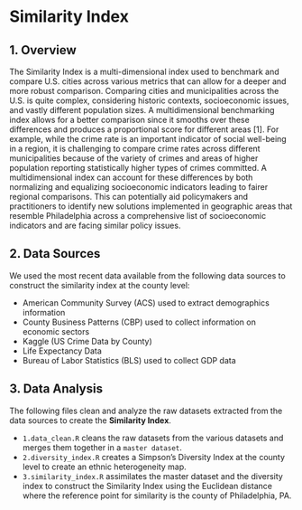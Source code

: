 Similarity Index
================

## 1. Overview

The Similarity Index is a multi-dimensional index used to benchmark and
compare U.S. cities across various metrics that can allow for a deeper
and more robust comparison. Comparing cities and municipalities across
the U.S. is quite complex, considering historic contexts, socioeconomic
issues, and vastly different population sizes. A multidimensional
benchmarking index allows for a better comparison since it smooths over
these differences and produces a proportional score for different areas
\[1\]. For example, while the crime rate is an important indicator of
social well-being in a region, it is challenging to compare crime rates
across different municipalities because of the variety of crimes and
areas of higher population reporting statistically higher types of
crimes committed. A multidimensional index can account for these
differences by both normalizing and equalizing socioeconomic indicators
leading to fairer regional comparisons. This can potentially aid
policymakers and practitioners to identify new solutions implemented in
geographic areas that resemble Philadelphia across a comprehensive list
of socioeconomic indicators and are facing similar policy issues.

## 2. Data Sources

We used the most recent data available from the following data sources
to construct the similarity index at the county level:

- American Community Survey (ACS) used to extract demographics
  information
- County Business Patterns (CBP) used to collect information on economic
  sectors
- Kaggle (US Crime Data by County)
- Life Expectancy Data
- Bureau of Labor Statistics (BLS) used to collect GDP data

## 3. Data Analysis

The following files clean and analyze the raw datasets extracted from
the data sources to create the **Similarity Index**.

- `1.data_clean.R` cleans the raw datasets from the various datasets and
  merges them together in a `master dataset`.
- `2.diversity_index.R` creates a Simpson’s Diversity Index at the
  county level to create an ethnic heterogeneity map.
- `3.similarity_index.R` assimilates the master dataset and the
  diversity index to construct the Similarity Index using the Euclidean
  distance where the reference point for similarity is the county of
  Philadelphia, PA.
